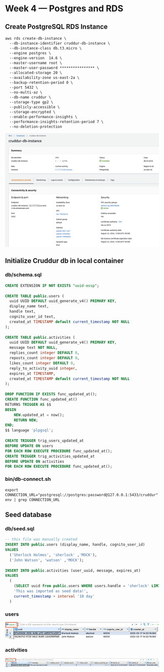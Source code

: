 # Week 4 — Postgres and RDS

## Create PostgreSQL RDS Instance

```shell
aws rds create-db-instance \ 
  --db-instance-identifier cruddur-db-instance \ 
  --db-instance-class db.t3.micro \ 
  --engine postgres \ 
  --engine-version  14.6 \ 
  --master-username root \ 
  --master-user-password **************** \ 
  --allocated-storage 20 \ 
  --availability-zone us-east-2a \ 
  --backup-retention-period 0 \ 
  --port 5432 \ 
  --no-multi-az \ 
  --db-name cruddur \ 
  --storage-type gp2 \ 
  --publicly-accessible \ 
  --storage-encrypted \ 
  --enable-performance-insights \ 
  --performance-insights-retention-period 7 \ 
  --no-deletion-protection
```

![db-instance](assets/cruddur-wk4-db-instance.png)

## Initialize Cruddur db in local container

### db/schema.sql

```sql
CREATE EXTENSION IF NOT EXISTS "uuid-ossp";

CREATE TABLE public.users (
  uuid UUID DEFAULT uuid_generate_v4() PRIMARY KEY,
  display_name text,
  handle text,
  cognito_user_id text,
  created_at TIMESTAMP default current_timestamp NOT NULL
);

CREATE TABLE public.activities (
  uuid UUID DEFAULT uuid_generate_v4() PRIMARY KEY,
  message text NOT NULL,
  replies_count integer DEFAULT 0,
  reposts_count integer DEFAULT 0,
  likes_count integer DEFAULT 0,
  reply_to_activity_uuid integer,
  expires_at TIMESTAMP,
  created_at TIMESTAMP default current_timestamp NOT NULL
);

DROP FUNCTION IF EXISTS func_updated_at();
CREATE FUNCTION func_updated_at()
RETURNS TRIGGER AS $$
BEGIN
    NEW.updated_at = now();
    RETURN NEW;
END;
$$ language 'plpgsql';

CREATE TRIGGER trig_users_updated_at 
BEFORE UPDATE ON users 
FOR EACH ROW EXECUTE PROCEDURE func_updated_at();
CREATE TRIGGER trig_activities_updated_at 
BEFORE UPDATE ON activities 
FOR EACH ROW EXECUTE PROCEDURE func_updated_at();
```

### bin/db-connect.sh

```shell
export CONNECTION_URL="postgresql://postgres:password@127.0.0.1:5433/cruddur"
env | grep CONNECTION_URL
```

## Seed database

### db/seed.sql

```sql
-- this file was manually created
INSERT INTO public.users (display_name, handle, cognito_user_id)
VALUES
  ('Sherlock Holmes', 'sherlock' ,'MOCK'),
  ('John Watson', 'watson' ,'MOCK');

INSERT INTO public.activities (user_uuid, message, expires_at)
VALUES
  (
    (SELECT uuid from public.users WHERE users.handle = 'sherlock' LIMIT 1),
    'This was imported as seed data!',
    current_timestamp + interval '10 day'
  )
```

### users

![db-users](assets/cruddur-wk4-db-users.png)

### activities

![db-activities](assets/cruddur-wk4-db-activities.png)
